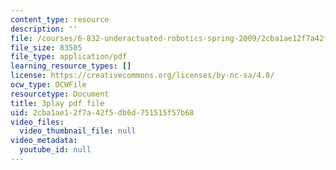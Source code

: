 ```yaml
---
content_type: resource
description: ''
file: /courses/6-832-underactuated-robotics-spring-2009/2cba1ae12f7a42f5db6d751515f57b68_QI09XKVW_8E.pdf
file_size: 83505
file_type: application/pdf
learning_resource_types: []
license: https://creativecommons.org/licenses/by-nc-sa/4.0/
ocw_type: OCWFile
resourcetype: Document
title: 3play pdf file
uid: 2cba1ae1-2f7a-42f5-db6d-751515f57b68
video_files:
  video_thumbnail_file: null
video_metadata:
  youtube_id: null
---
```

